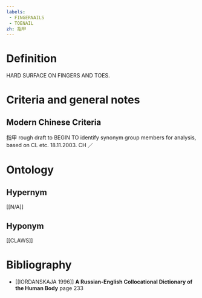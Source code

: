 ```yaml
---
labels: 
 - FINGERNAILS
 - TOENAIL
zh: 指甲
---
```


# Definition
HARD SURFACE ON FINGERS AND TOES.
# Criteria and general notes
## Modern Chinese Criteria
指甲
rough draft to BEGIN TO identify synonym group members for analysis, based on CL etc. 18.11.2003. CH ／
# Ontology

## Hypernym
[[N/A]]
## Hyponym
[[CLAWS]]
# Bibliography
- [[IORDANSKAJA 1996]]
**A Russian-English Collocational Dictionary of the Human Body** page 233
